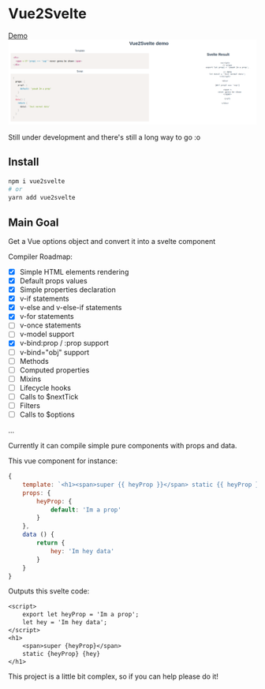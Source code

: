# Vue2Svelte

[Demo](https://blissful-goldstine-5db493.netlify.com)
[![Demo Image](https://github.com/trickstival/vue2svelte/blob/master/demo/src/assets/demo-print.png?raw=true)](https://blissful-goldstine-5db493.netlify.com)

Still under development and there's still a long way to go :o

## Install

```bash
npm i vue2svelte
# or
yarn add vue2svelte
```

## Main Goal

Get a Vue options object and convert it into a svelte component

Compiler Roadmap:

- [x] Simple HTML elements rendering
- [x] Default props values
- [x] Simple properties declaration
- [x] v-if statements
- [x] v-else and v-else-if statements
- [x] v-for statements
- [ ] v-once statements
- [ ] v-model support
- [x] v-bind:prop / :prop support
- [ ] v-bind="obj" support
- [ ] Methods
- [ ] Computed properties
- [ ] Mixins
- [ ] Lifecycle hooks
- [ ] Calls to $nextTick
- [ ] Filters
- [ ] Calls to $options

...

Currently it can compile simple pure components with props and data.

This vue component for instance:

```js
{
    template: `<h1><span>super {{ heyProp }}</span> static {{ heyProp }} {{ hey }}</h1>`,
    props: {
        heyProp: {
            default: 'Im a prop'
        }
    },
    data () {
        return {
            hey: 'Im hey data'
        }
    }
}
```

Outputs this svelte code:

```svelte
<script>
    export let heyProp = 'Im a prop';
    let hey = 'Im hey data';
</script>
<h1>
    <span>super {heyProp}</span>
    static {heyProp} {hey}
</h1>
```

This project is a little bit complex, so if you can help please do it!
